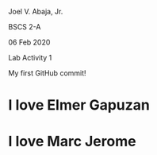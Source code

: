 Joel V. Abaja, Jr.


BSCS 2-A


06 Feb 2020


Lab Activity 1


My first GitHub commit!

# I love Elmer Gapuzan
# I love Marc Jerome
